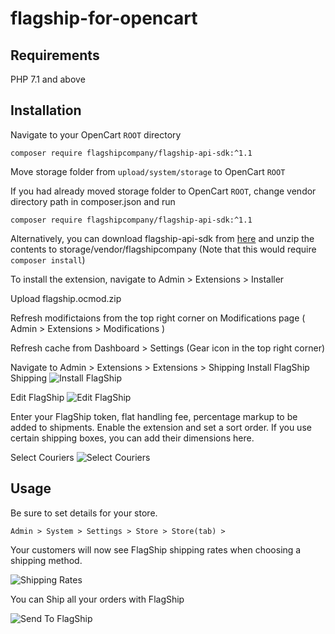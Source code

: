 # flagship-for-opencart
## Requirements
PHP 7.1 and above
## Installation
Navigate to your OpenCart `ROOT` directory
````
composer require flagshipcompany/flagship-api-sdk:^1.1
````
Move storage folder from `upload/system/storage` to OpenCart `ROOT`

If you had already moved storage folder to OpenCart `ROOT`, change vendor directory path in composer.json and run 
````
composer require flagshipcompany/flagship-api-sdk:^1.1
````

Alternatively, you can download flagship-api-sdk from [here](https://github.com/flagshipcompany/flagship-api-sdk) and unzip the contents to storage/vendor/flagshipcompany
(Note that this would require `composer install`)

To install the extension, navigate to Admin > Extensions > Installer

Upload flagship.ocmod.zip

Refresh modifictaions from the top right corner on Modifications page ( Admin > Extensions > Modifications )

Refresh cache from Dashboard > Settings (Gear icon in the top right corner)

Navigate to Admin > Extensions > Extensions > Shipping
Install FlagShip Shipping
![Install FlagShip](https://github.com/flagshipcompany/flagship-for-opencart/blob/master/screenshots/installFlagShip.jpg)

Edit FlagShip
![Edit FlagShip](https://github.com/flagshipcompany/flagship-for-opencart/blob/master/screenshots/editFlagShip.jpg)

Enter your FlagShip token, flat handling fee, percentage markup to be added to shipments.
Enable the extension and set a sort order.
If you use certain shipping boxes, you can add their dimensions here.

Select Couriers
![Select Couriers](https://github.com/flagshipcompany/flagship-for-opencart/blob/master/screenshots/selectCouriers.jpg)

## Usage
Be sure to set details for your store.

`Admin > System > Settings > Store > Store(tab) > `

Your customers will now see FlagShip shipping rates when choosing a shipping method.


![Shipping Rates](https://github.com/flagshipcompany/flagship-for-opencart/blob/master/screenshots/shippingRates.jpg)

You can Ship all your orders with FlagShip

![Send To FlagShip](https://github.com/flagshipcompany/flagship-for-opencart/blob/master/screenshots/sendToFlagShip.jpg)
